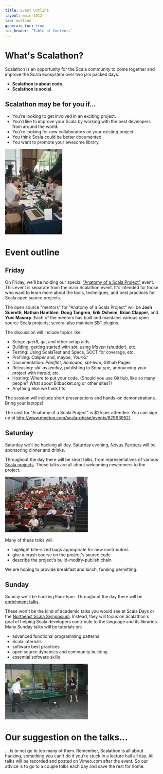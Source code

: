 ```yaml
---
title: Event Outline
layout: main-2012
tab: outline
generate_toc: true
toc_header: 'Table of Contents'
---
```


# What's Scalathon?

Scalathon is an opportunity for the Scala community to come together and improve the Scala ecosystem over two jam packed days.

* **Scalathon is about code.**
* **Scalathon is social.**

## Scalathon may be for you if...

* You're looking to get involved in an exciting project.
* You'd like to improve your Scala by working with the best developers from around the world.
* You're looking for new collaborators on your existing project.
* You think Scala could be better documented.
* You want to promote your awesome library.

<img src="social.jpg" width="188" height="280" class="right photo"/>

# Event outline

## Friday

On Friday, we'll be holding our special 
["Anatomy of a Scala Project"][friday-meetup] event.
This event is separate from the main Scalathon event. It's intended for those
who want to learn more about the tools, techniques, and best practices for
Scala open source projects.

The open source "mentors" for "Anatomy of a Scala Project" will be 
**Josh Suereth**, **Nathan Hamblen**, **Doug Tangren**, **Erik Osheim**,
**Brian Clapper**, and **Yuvi Masory**.
Each of the mentors has built and maintains various open source Scala
projects; several also maintain SBT plugins.

The discussion will include topics like:

* Setup: _giter8_, _git_, and other setup aids
* Building: getting started with _sbt_, using _Maven_ (shudder), etc.
* Testing: Using ScalaTest and Specs, SCCT for coverage, etc.
* Profiling: _Caliper_ and, maybe, _YourKit_
* Documentation: _Pamflet_, _Scaladoc_, _sbt-lwm_, Github Pages
* Releasing: _sbt-assembly_, publishing to Sonatype, announcing your project with _herald_, etc.
* Hosting: Where to put your code. (Should you use GitHub, like so many people? What about Bitbucket.org or other sites?)
* Anything else we think fits.

The session will include short presentations and hands-on demonstrations. Bring
your laptops!

The cost for "Anatomy of a Scala Project" is $25 per attendee.  You can sign
up at <http://www.meetup.com/scala-phase/events/62963952/>.


## Saturday

Saturday we'll be hacking all day. Saturday evening, 
[Novus Partners](http://www.novus.com/) will be sponsoring dinner and drinks.

Throughout the day there will be short talks, from representatives of various
[Scala projects](projects.html). These talks are all about welcoming newcomers
to the project.

<img src="talks.jpg" width="272" height="182" class="right photo"/>

Many of these talks will:

* highlight bite-sized bugs appropriate for new contributors
* give a crash course on the project's source code
* describe the project's build-modify-publish chain

We are hoping to provide breakfast and lunch, funding permitting.

## Sunday

Sunday we'll be hacking 9am-5pm. Throughout the day there will be
[enrichment talks](talks.html).

These won't be the kind of academic talks you would see at Scala Days or the
[Northeast Scala Symposium](http://nescala.org/). Instead, they will focus on
Scalathon's goal of helping Scala developers contribute to the language and its
libraries. Many Sunday talks will be tutorials on:

* advanced functional programming patterns
* Scala internals
* software best practices
* open source dynamics and community building
* essential software skills 

<img src="ping-pong.jpg" width="272" height="182" class="right photo">

# Our suggestion on the talks...

... is to not go to too many of them. Remember, Scalathon is all about 
hacking, something you can't do if you're stuck in a lecture hall all day. All
talks will be recorded and posted on Vimeo.com after the event. So our advice
is to go to a couple talks each day and save the rest for home.

[friday-meetup]: http://www.meetup.com/scala-phase/events/62963952/
